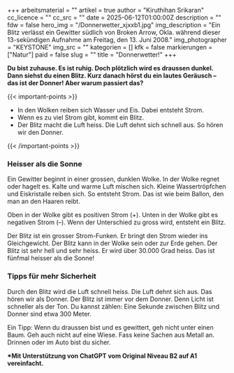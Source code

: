 +++
arbeitsmaterial = ""
artikel = true
author = "Kiruthihan Srikaran"
cc_licence = ""
cc_src = ""
date = 2025-06-12T01:00:00Z
description = ""
fdw = false
hero_img = "/Donnerwetter_xjxxb1.jpg"
img_description = "Ein Blitz verlässt ein Gewitter südlich von Broken Arrow, Okla. während dieser 13-sekündigen Aufnahme am Freitag, den 13. Juni 2008."
img_photographer = "KEYSTONE"
img_src = ""
kategorien = []
kfk = false
markierungen = ["Natur"]
paid = false
slug = ""
title = "Donnerwetter!"
+++

**Du bist zuhause. Es ist ruhig. Doch plötzlich wird es draussen dunkel. Dann siehst du einen Blitz. Kurz danach hörst du ein lautes Geräusch – das ist der Donner! Aber warum passiert das?**

{{< important-points >}}

<ul>

<li>In den Wolken reiben sich Wasser und Eis. Dabei entsteht Strom.
</li>

<li>Wenn es zu viel Strom gibt, kommt ein Blitz.
</li>

<li>Der Blitz macht die Luft heiss. Die Luft dehnt sich schnell aus. So hören wir den Donner.
</li>

</ul>

{{< /important-points >}}

### Heisser als die Sonne

Ein Gewitter beginnt in einer grossen, dunklen Wolke. In der Wolke regnet oder hagelt es. Kalte und warme Luft mischen sich. Kleine Wassertröpfchen und Eiskristalle reiben sich. So entsteht Strom. Das ist wie beim Ballon, den man an den Haaren reibt.

Oben in der Wolke gibt es positiven Strom (+). Unten in der Wolke gibt es negativen Strom (–). Wenn der Unterschied zu gross wird, entsteht ein Blitz.

Der Blitz ist ein grosser Strom-Funken. Er bringt den Strom wieder ins Gleichgewicht. Der Blitz kann in der Wolke sein oder zur Erde gehen. Der Blitz ist sehr hell und sehr heiss. Er wird über 30.000 Grad heiss. Das ist fünfmal heisser als die Sonne!
 
### Tipps für mehr Sicherheit

Durch den Blitz wird die Luft schnell heiss. Die Luft dehnt sich aus. Das hören wir als Donner. Der Blitz ist immer vor dem Donner. Denn Licht ist schneller als der Ton. Du kannst zählen: Eine Sekunde zwischen Blitz und Donner sind etwa 300 Meter.

Ein Tipp: Wenn du draussen bist und es gewittert, geh nicht unter einen Baum. Geh auch nicht auf eine Wiese. Fass keine Sachen aus Metall an. Drinnen oder im Auto bist du sicher.

**\*Mit Unterstützung von ChatGPT vom Original Niveau B2 auf A1 vereinfacht.**